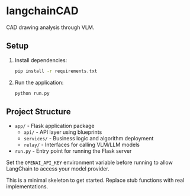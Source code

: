 # langchainCAD

CAD drawing analysis through VLM.

## Setup

1. Install dependencies:
   ```bash
   pip install -r requirements.txt
   ```
2. Run the application:
   ```bash
   python run.py
   ```

## Project Structure

- `app/` - Flask application package
  - `api/` - API layer using blueprints
  - `services/` - Business logic and algorithm deployment
  - `relay/` - Interfaces for calling VLM/LLM models
- `run.py` - Entry point for running the Flask server

Set the `OPENAI_API_KEY` environment variable before running to allow LangChain
to access your model provider.

This is a minimal skeleton to get started. Replace stub functions with real
implementations.
